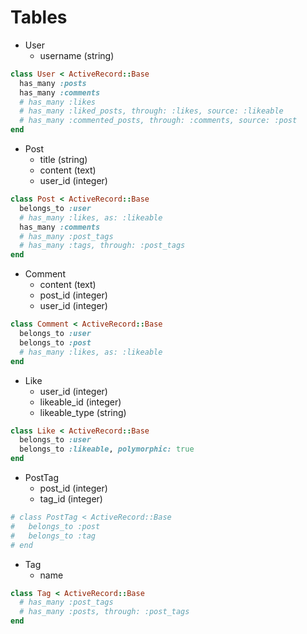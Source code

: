 # Tables
- User
  - username (string)
```rb
class User < ActiveRecord::Base
  has_many :posts
  has_many :comments
  # has_many :likes
  # has_many :liked_posts, through: :likes, source: :likeable
  # has_many :commented_posts, through: :comments, source: :post
end
```

- Post
  - title (string)
  - content (text)
  - user_id (integer)
```rb
class Post < ActiveRecord::Base
  belongs_to :user
  # has_many :likes, as: :likeable
  has_many :comments
  # has_many :post_tags
  # has_many :tags, through: :post_tags
end
```
- Comment
  - content (text)
  - post_id (integer)
  - user_id (integer)
```rb
class Comment < ActiveRecord::Base
  belongs_to :user
  belongs_to :post
  # has_many :likes, as: :likeable
end
```
- Like
  - user_id (integer)
  - likeable_id (integer)
  - likeable_type (string)
```rb
class Like < ActiveRecord::Base
  belongs_to :user
  belongs_to :likeable, polymorphic: true
end
```

- PostTag
  - post_id (integer)
  - tag_id (integer)
```rb
# class PostTag < ActiveRecord::Base
#   belongs_to :post
#   belongs_to :tag
# end
```
- Tag
  - name
```rb
class Tag < ActiveRecord::Base
  # has_many :post_tags
  # has_many :posts, through: :post_tags
end
```

